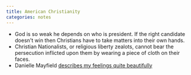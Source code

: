 ```yaml
---
title: American Christianity
categories: notes
---
```


* God is so weak he depends on who is president.  If the right candidate doesn't win then Christians have to take matters into their own hands.
* Christian Nationalists, or religious liberty zealots, cannot bear the persecution inflicted upon them by wearing a piece of cloth on their faces.
* Danielle Mayfield [describes my feelings quite beautifully](https://religionnews.com/2020/09/23/how-a-sean-feucht-worship-service-convinced-me-i-am-no-longer-an-evangelical/ "No longer an evangelical")
